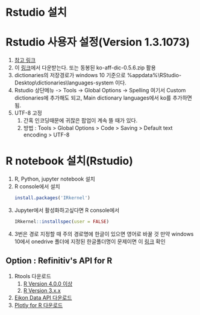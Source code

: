 # Rstudio 설치
# Rstudio 사용자 설정(Version 1.3.1073)
1. [참고 링크](http://freesearch.pe.kr/archives/3279)
2. 이 [링크](http://code.google.com/p/spellcheck-ko/downloads/list)에서 다운받는다.
   또는 동봉된 ko-aff-dic-0.5.6.zip 활용
3. dictionaries의 저장경로가 windows 10 기준으로
    %appdata%\RStudio-Desktop\dictionaries\languages-system 이다.
4. Rstudio 상단메뉴 -> Tools -> Global Options -> Spelling
   여기서 Custom dictionaries에 추가해도 되고,
   Main dictionary languages에서 ko를 추가하면 됨.
5. UTF-8 고정
   1. 간혹 인코딩때문에 귀찮은 팝업이 계속 뜰 때가 있다.
   2. 방법 : Tools > Global Options > Code > Saving > Default text encoding > UTF-8


# R notebook 설치(Rstudio)
1. R, Python, jupyter notebook 설치
2. R console에서 설치
   ~~~ R
   install.packages('IRkernel')
3. Jupyter에서 활성화하고싶다면 R console에서
   ~~~ R
   IRkernel::installspec(user = FALSE)
4. 3번은 경로 지정할 때 주의
   경로명에 한글이 있으면 영어로 바꿀 것
   만약 windows 10에서 onedrive 폴더에 지정된
   한글폴더명이 문제이면 이 [링크](https://support.microsoft.com/ko-kr/office/onedrive%EC%97%90%EC%84%9C-%EC%9C%A0%ED%9A%A8-%ED%95%98%EC%A7%80-%EC%95%8A%EC%9D%80-%EB%AC%B8%EC%9E%90%EA%B0%80-%ED%8F%AC%ED%95%A8-%EB%90%9C-%ED%8C%8C%EC%9D%BC%EC%9D%98-%EC%9D%B4%EB%A6%84%EC%9D%84-%EB%B0%94%EA%BF%80-%EC%88%98-%EC%9E%88%EC%9D%8C-99333564-c2ed-4e78-8936-7c773e958881) 확인
## Option : Refinitiv's API for R
1. Rtools 다운로드
   1. [R Version 4.0.0 이상](https://cran.r-project.org/bin/windows/Rtools/)
   2. [R Version 3.x.x](https://cran.r-project.org/bin/windows/Rtools/history.html)
2. [Eikon Data API 다운로드](https://developers.refinitiv.com/article/setup-jupyter-notebook-r)
3. [Plotly for R 다운로드](https://plot.ly/r/getting-started/)  